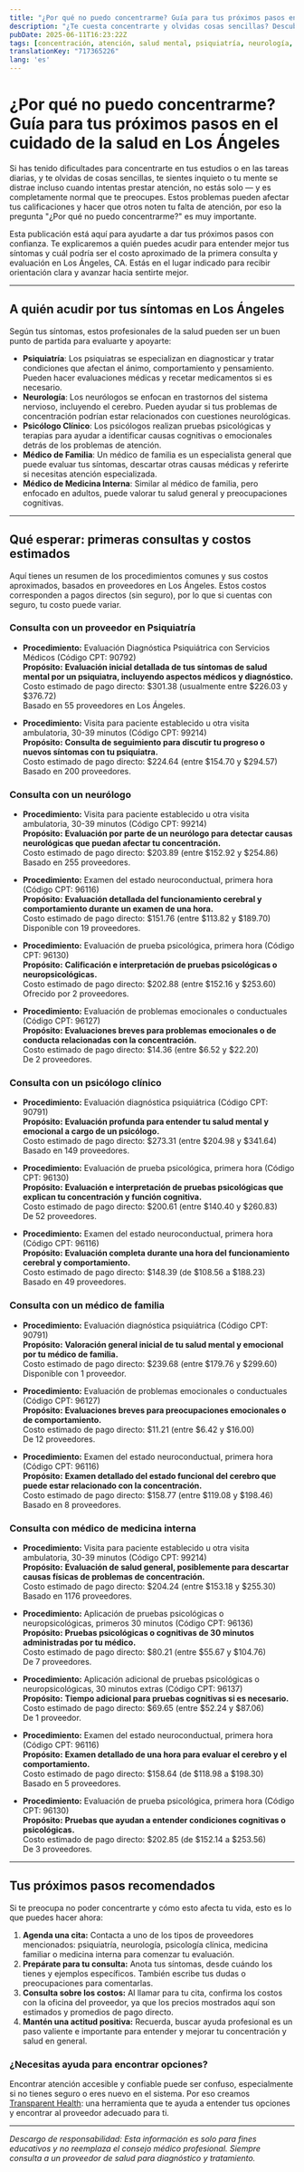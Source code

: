 ```yaml
---
title: "¿Por qué no puedo concentrarme? Guía para tus próximos pasos en el cuidado de la salud en Los Ángeles"
description: "¿Te cuesta concentrarte y olvidas cosas sencillas? Descubre a quién acudir y qué costos esperar en Los Ángeles para dar el siguiente paso con tu salud."
pubDate: 2025-06-11T16:23:22Z
tags: [concentración, atención, salud mental, psiquiatría, neurología, Los Ángeles, costos de salud, evaluación]
translationKey: "717365226"
lang: 'es'
---
```


# ¿Por qué no puedo concentrarme? Guía para tus próximos pasos en el cuidado de la salud en Los Ángeles

Si has tenido dificultades para concentrarte en tus estudios o en las tareas diarias, y te olvidas de cosas sencillas, te sientes inquieto o tu mente se distrae incluso cuando intentas prestar atención, no estás solo — y es completamente normal que te preocupes. Estos problemas pueden afectar tus calificaciones y hacer que otros noten tu falta de atención, por eso la pregunta "¿Por qué no puedo concentrarme?" es muy importante.

Esta publicación está aquí para ayudarte a dar tus próximos pasos con confianza. Te explicaremos a quién puedes acudir para entender mejor tus síntomas y cuál podría ser el costo aproximado de la primera consulta y evaluación en Los Ángeles, CA. Estás en el lugar indicado para recibir orientación clara y avanzar hacia sentirte mejor.

---

## A quién acudir por tus síntomas en Los Ángeles

Según tus síntomas, estos profesionales de la salud pueden ser un buen punto de partida para evaluarte y apoyarte:

- **Psiquiatría**: Los psiquiatras se especializan en diagnosticar y tratar condiciones que afectan el ánimo, comportamiento y pensamiento. Pueden hacer evaluaciones médicas y recetar medicamentos si es necesario.
- **Neurología**: Los neurólogos se enfocan en trastornos del sistema nervioso, incluyendo el cerebro. Pueden ayudar si tus problemas de concentración podrían estar relacionados con cuestiones neurológicas.
- **Psicólogo Clínico**: Los psicólogos realizan pruebas psicológicas y terapias para ayudar a identificar causas cognitivas o emocionales detrás de los problemas de atención.
- **Médico de Familia**: Un médico de familia es un especialista general que puede evaluar tus síntomas, descartar otras causas médicas y referirte si necesitas atención especializada.
- **Médico de Medicina Interna**: Similar al médico de familia, pero enfocado en adultos, puede valorar tu salud general y preocupaciones cognitivas.

---

## Qué esperar: primeras consultas y costos estimados

Aquí tienes un resumen de los procedimientos comunes y sus costos aproximados, basados en proveedores en Los Ángeles. Estos costos corresponden a pagos directos (sin seguro), por lo que si cuentas con seguro, tu costo puede variar.

### Consulta con un proveedor en Psiquiatría

- **Procedimiento:** Evaluación Diagnóstica Psiquiátrica con Servicios Médicos (Código CPT: 90792)  
  **Propósito:** **Evaluación inicial detallada de tus síntomas de salud mental por un psiquiatra, incluyendo aspectos médicos y diagnóstico.**  
  Costo estimado de pago directo: $301.38 (usualmente entre $226.03 y $376.72)  
  Basado en 55 proveedores en Los Ángeles.

- **Procedimiento:** Visita para paciente establecido u otra visita ambulatoria, 30-39 minutos (Código CPT: 99214)  
  **Propósito:** **Consulta de seguimiento para discutir tu progreso o nuevos síntomas con tu psiquiatra.**  
  Costo estimado de pago directo: $224.64 (entre $154.70 y $294.57)  
  Basado en 200 proveedores.

### Consulta con un neurólogo

- **Procedimiento:** Visita para paciente establecido u otra visita ambulatoria, 30-39 minutos (Código CPT: 99214)  
  **Propósito:** **Evaluación por parte de un neurólogo para detectar causas neurológicas que puedan afectar tu concentración.**  
  Costo estimado de pago directo: $203.89 (entre $152.92 y $254.86)  
  Basado en 255 proveedores.

- **Procedimiento:** Examen del estado neuroconductual, primera hora (Código CPT: 96116)  
  **Propósito:** **Evaluación detallada del funcionamiento cerebral y comportamiento durante un examen de una hora.**  
  Costo estimado de pago directo: $151.76 (entre $113.82 y $189.70)  
  Disponible con 19 proveedores.

- **Procedimiento:** Evaluación de prueba psicológica, primera hora (Código CPT: 96130)  
  **Propósito:** **Calificación e interpretación de pruebas psicológicas o neuropsicológicas.**  
  Costo estimado de pago directo: $202.88 (entre $152.16 y $253.60)  
  Ofrecido por 2 proveedores.

- **Procedimiento:** Evaluación de problemas emocionales o conductuales (Código CPT: 96127)  
  **Propósito:** **Evaluaciones breves para problemas emocionales o de conducta relacionadas con la concentración.**  
  Costo estimado de pago directo: $14.36 (entre $6.52 y $22.20)  
  De 2 proveedores.

### Consulta con un psicólogo clínico

- **Procedimiento:** Evaluación diagnóstica psiquiátrica (Código CPT: 90791)  
  **Propósito:** **Evaluación profunda para entender tu salud mental y emocional a cargo de un psicólogo.**  
  Costo estimado de pago directo: $273.31 (entre $204.98 y $341.64)  
  Basado en 149 proveedores.

- **Procedimiento:** Evaluación de prueba psicológica, primera hora (Código CPT: 96130)  
  **Propósito:** **Evaluación e interpretación de pruebas psicológicas que explican tu concentración y función cognitiva.**  
  Costo estimado de pago directo: $200.61 (entre $140.40 y $260.83)  
  De 52 proveedores.

- **Procedimiento:** Examen del estado neuroconductual, primera hora (Código CPT: 96116)  
  **Propósito:** **Evaluación completa durante una hora del funcionamiento cerebral y comportamiento.**  
  Costo estimado de pago directo: $148.39 (de $108.56 a $188.23)  
  Basado en 49 proveedores.

### Consulta con un médico de familia

- **Procedimiento:** Evaluación diagnóstica psiquiátrica (Código CPT: 90791)  
  **Propósito:** **Valoración general inicial de tu salud mental y emocional por tu médico de familia.**  
  Costo estimado de pago directo: $239.68 (entre $179.76 y $299.60)  
  Disponible con 1 proveedor.

- **Procedimiento:** Evaluación de problemas emocionales o conductuales (Código CPT: 96127)  
  **Propósito:** **Evaluaciones breves para preocupaciones emocionales o de comportamiento.**  
  Costo estimado de pago directo: $11.21 (entre $6.42 y $16.00)  
  De 12 proveedores.

- **Procedimiento:** Examen del estado neuroconductual, primera hora (Código CPT: 96116)  
  **Propósito:** **Examen detallado del estado funcional del cerebro que puede estar relacionado con la concentración.**  
  Costo estimado de pago directo: $158.77 (entre $119.08 y $198.46)  
  Basado en 8 proveedores.

### Consulta con médico de medicina interna

- **Procedimiento:** Visita para paciente establecido u otra visita ambulatoria, 30-39 minutos (Código CPT: 99214)  
  **Propósito:** **Evaluación de salud general, posiblemente para descartar causas físicas de problemas de concentración.**  
  Costo estimado de pago directo: $204.24 (entre $153.18 y $255.30)  
  Basado en 1176 proveedores.

- **Procedimiento:** Aplicación de pruebas psicológicas o neuropsicológicas, primeros 30 minutos (Código CPT: 96136)  
  **Propósito:** **Pruebas psicológicas o cognitivas de 30 minutos administradas por tu médico.**  
  Costo estimado de pago directo: $80.21 (entre $55.67 y $104.76)  
  De 7 proveedores.

- **Procedimiento:** Aplicación adicional de pruebas psicológicas o neuropsicológicas, 30 minutos extras (Código CPT: 96137)  
  **Propósito:** **Tiempo adicional para pruebas cognitivas si es necesario.**  
  Costo estimado de pago directo: $69.65 (entre $52.24 y $87.06)  
  De 1 proveedor.

- **Procedimiento:** Examen del estado neuroconductual, primera hora (Código CPT: 96116)  
  **Propósito:** **Examen detallado de una hora para evaluar el cerebro y el comportamiento.**  
  Costo estimado de pago directo: $158.64 (de $118.98 a $198.30)  
  Basado en 5 proveedores.

- **Procedimiento:** Evaluación de prueba psicológica, primera hora (Código CPT: 96130)  
  **Propósito:** **Pruebas que ayudan a entender condiciones cognitivas o psicológicas.**  
  Costo estimado de pago directo: $202.85 (de $152.14 a $253.56)  
  De 3 proveedores.

---

## Tus próximos pasos recomendados

Si te preocupa no poder concentrarte y cómo esto afecta tu vida, esto es lo que puedes hacer ahora:

1. **Agenda una cita:** Contacta a uno de los tipos de proveedores mencionados: psiquiatría, neurología, psicología clínica, medicina familiar o medicina interna para comenzar tu evaluación.
2. **Prepárate para tu consulta:** Anota tus síntomas, desde cuándo los tienes y ejemplos específicos. También escribe tus dudas o preocupaciones para comentarlas.
3. **Consulta sobre los costos:** Al llamar para tu cita, confirma los costos con la oficina del proveedor, ya que los precios mostrados aquí son estimados y promedios de pago directo.
4. **Mantén una actitud positiva:** Recuerda, buscar ayuda profesional es un paso valiente e importante para entender y mejorar tu concentración y salud en general.

### ¿Necesitas ayuda para encontrar opciones?

Encontrar atención accesible y confiable puede ser confuso, especialmente si no tienes seguro o eres nuevo en el sistema. Por eso creamos [Transparent Health](https://transparenthealth.ai): una herramienta que te ayuda a entender tus opciones y encontrar al proveedor adecuado para ti.

---

*Descargo de responsabilidad: Esta información es solo para fines educativos y no reemplaza el consejo médico profesional. Siempre consulta a un proveedor de salud para diagnóstico y tratamiento.*